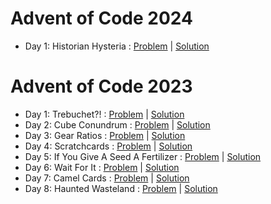 # Advent of Code 2024

- Day 1: Historian Hysteria : [Problem](https://adventofcode.com/2024/day/1) | [Solution](solutions/2024/day-1/solution.ts)

# Advent of Code 2023

- Day 1: Trebuchet?! : [Problem](https://adventofcode.com/2023/day/1) | [Solution](solutions/2023/day-1/solution.ts)
- Day 2: Cube Conundrum : [Problem](https://adventofcode.com/2023/day/2) | [Solution](solutions/2023/day-2/solution.ts)
- Day 3: Gear Ratios : [Problem](https://adventofcode.com/2023/day/3) | [Solution](solutions/2023/day-3/solution.ts)
- Day 4: Scratchcards : [Problem](https://adventofcode.com/2023/day/4) | [Solution](solutions/2023/day-4/solution.ts)
- Day 5: If You Give A Seed A Fertilizer : [Problem](https://adventofcode.com/2023/day/5) | [Solution](solutions/2023/day-5/solution.ts)
- Day 6: Wait For It : [Problem](https://adventofcode.com/2023/day/6) | [Solution](solutions/2023/day-6/solution.ts)
- Day 7: Camel Cards : [Problem](https://adventofcode.com/2023/day/7) | [Solution](solutions/2023/day-7/solution.ts)
- Day 8: Haunted Wasteland : [Problem](https://adventofcode.com/2023/day/8) | [Solution](solutions/2023/day-8/solution.ts)